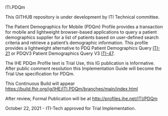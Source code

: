 ITI.PDQm

This GITHUB repository is under development by ITI Technical committee.

The Patient Demographics for Mobile (PDQm) Profile provides a transaction for mobile and lightweight browser-based applications to query a patient demographics supplier for a list of patients based on user-defined search criteria and retrieve a patient’s demographic information. This profile provides a lightweight alternative to PDQ Patient Demographics Query [ITI-21](https://profiles.ihe.net/ITI/TF/Volume2/ITI-21.html) or PDQV3 Patient Demographics Query V3 [ITI-47](https://profiles.ihe.net/ITI/TF/Volume2/ITI-47.html).

The IHE PDQm Profile text is Trial Use, this IG publication is Informative. After public comment resolution this Implementation Guide will become the Trial Use specification for PDQm.

This Continuous Build will appear https://build.fhir.org/ig/IHE/ITI.PDQm/branches/main/index.html

After review, Formal Publication will be at http://profiles.ihe.net/ITI/PDQm 

October 22, 2021 - ITI-Tech approved for Trial Implementation.
